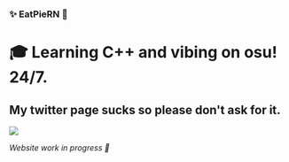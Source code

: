 ### ✨ EatPieRN 👋

# 🎓 Learning C++ and vibing on osu! 24/7.
## My twitter page sucks so please don't ask for it.

<img src="https://github-readme-stats.vercel.app/api?username=eatpiern&&show_icons=true&title_color=ffffff&icon_color=bb2acf&text_color=daf7dc&bg_color=191919">

  *Website work in progress 🤫*
